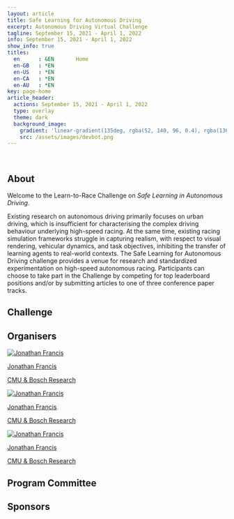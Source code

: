 ```yaml
---
layout: article
title: Safe Learning for Autonomous Driving
excerpt: Autonomous Driving Virtual Challenge
tagline: September 15, 2021 - April 1, 2022
info: September 15, 2021 - April 1, 2022
show_info: true
titles:
  en      : &EN       Home
  en-GB   : *EN
  en-US   : *EN
  en-CA   : *EN
  en-AU   : *EN
key: page-home
article_header:
  actions: September 15, 2021 - April 1, 2022
  type: overlay
  theme: dark   
  background_image:
    gradient: 'linear-gradient(135deg, rgba(52, 140, 96, 0.4), rgba(136, 73, 107, 0.4))'
    src: /assets/images/devbot.png
---
```


<style>
.article__header--overlay .overlay {
    min-height: 36rem;
    padding-top: 5rem;
    padding-bottom: 5rem;
}

.article__header {
    margin: 0 0 0 0;
}

.article__header h1 {
    display: inline;
    font-size: 3em;
    letter-spacing: -0.04em;
    line-height: 0.9;
    text-shadow: -20px -8px 17px rgb(0 0 0 / 30%);
    word-wrap: break-word;
}

.overlay__excerpt {
    margin: 20px 0 0 0;
}
</style>

<br>

## About

Welcome to the Learn-to-Race Challenge on <i>Safe Learning in Autonomous Driving</i>.

Existing research on autonomous driving primarily focuses on urban driving, which is insufficient for characterising the complex driving behaviour underlying high-speed racing. At the same time, existing racing simulation frameworks struggle in capturing realism, with respect to visual rendering, vehicular dynamics, and task objectives, inhibiting the transfer of learning agents to real-world contexts. The Safe Learning for Autonomous Driving challenge provides a venue for research and standardized experimentation on high-speed autonomous racing. Participants can choose to take part in the Challenge by competing for top leaderboard positions and/or by submitting articles to one of three conference paper tracks.

## Challenge

## Organisers

<div style="display:inline; width:200px;">
<a href="https://jonfranc.com">        
    <img style="width:100px: height:100px;" src="/challenge/assets/images/organizers/jonathan_francis.png" alt="Jonathan Francis">
    <p style="width:200px;" class="text-center team_name">Jonathan Francis</p>
    <p style="width:200px;" class="text-center team_description"></p>
    <p style="width:200px;" class="text-center team_from">CMU &amp; Bosch Research</p>
</a>
</div>

<div style="display:inline; width:200px;">
<a href="https://jonfranc.com">        
    <img style="width:100px: height:100px;" src="/challenge/assets/images/organizers/jonathan_francis.png" alt="Jonathan Francis">
    <p style="width:200px;" class="text-center team_name">Jonathan Francis</p>
    <p style="width:200px;" class="text-center team_description"></p>
    <p style="width:200px;" class="text-center team_from">CMU &amp; Bosch Research</p>
</a>
</div>

<div style="display:inline; width:200px;">
<a href="https://jonfranc.com">        
    <img style="width:100px: height:100px;" src="/challenge/assets/images/organizers/jonathan_francis.png" alt="Jonathan Francis">
    <p style="width:200px;" class="text-center team_name">Jonathan Francis</p>
    <p style="width:200px;" class="text-center team_description"></p>
    <p style="width:200px;" class="text-center team_from">CMU &amp; Bosch Research</p>
</a>
</div>

## Program Committee

## Sponsors
